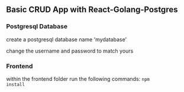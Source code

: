 ## Basic CRUD App with React-Golang-Postgres

### Postgresql Database

create a postgresql database name 'mydatabase'

change the username and password to match yours

### Frontend

within the frontend folder run the following commands: <code>npm install</code>